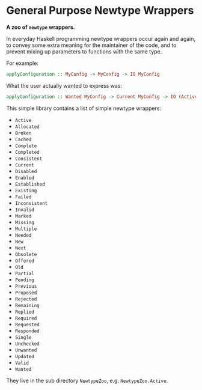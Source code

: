 # General Purpose Newtype Wrappers

**A zoo of `newtype` wrappers.**

In everyday Haskell programming newtype wrappers occur again and again, to
convey some extra meaning for the maintainer of the code, and to prevent
mixing up parameters to functions with the same type.

For example:

```haskell
applyConfiguration :: MyConfig -> MyConfig -> IO MyConfig
```

What the user actually wanted to express was:

```haskell
applyConfiguration :: Wanted MyConfig -> Current MyConfig -> IO (Active MyConfig)
```

This simple library contains a list of simple newtype wrappers:

* `Active`
* `Allocated`
* `Broken`
* `Cached`
* `Complete`
* `Completed`
* `Consistent`
* `Current`
* `Disabled`
* `Enabled`
* `Established`
* `Existing`
* `Failed`
* `Inconsistent`
* `Invalid`
* `Marked`
* `Missing`
* `Multiple`
* `Needed`
* `New`
* `Next`
* `Obsolete`
* `Offered`
* `Old`
* `Partial`
* `Pending`
* `Previous`
* `Proposed`
* `Rejected`
* `Remaining`
* `Replied`
* `Required`
* `Requested`
* `Responded`
* `Single`
* `Unchecked`
* `Unwanted`
* `Updated`
* `Valid`
* `Wanted`

They live in the sub directory `NewtypeZoo`, e.g. `NewtypeZoo.Active`.
